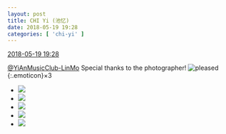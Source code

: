 ```yaml
---
layout: post
title: CHI Yi (池忆)
date: 2018-05-19 19:28
categories: [ 'chi-yi' ]
---
```


<div class="weibo-info">
  <a href="https://weibo.com/6117581836/GhoTfyZZ1">2018-05-19 19:28</a>
</div>

[@YiAnMusicClub-LinMo](https://weibo.com/u/6108312042) Special thanks to the photographer! ![pleased](https://img.t.sinajs.cn/t4/appstyle/expression/ext/normal/33/2018new_xixi_org.png){:.emoticon}×3

<!-- more -->

<ul class="weibo-pic-list-2">
  <li class="weibo-pic">
    <a href="//wx1.sinaimg.cn/mw690/006G0KuMgy1frgvgkl49qj31dc0ww1gz.jpg"><img src="//wx1.sinaimg.cn/thumb150/006G0KuMgy1frgvgkl49qj31dc0ww1gz.jpg"/></a>
  </li>
  <li class="weibo-pic">
    <a href="//wx1.sinaimg.cn/mw690/006G0KuMgy1frgvgnu2hlj318t0tvgxk.jpg"><img src="//wx1.sinaimg.cn/thumb150/006G0KuMgy1frgvgnu2hlj318t0tvgxk.jpg"/></a>
  </li>
  <li class="weibo-pic">
    <a href="//wx1.sinaimg.cn/mw690/006G0KuMgy1frgvgq9njqj319v0ukdr8.jpg"><img src="//wx1.sinaimg.cn/thumb150/006G0KuMgy1frgvgq9njqj319v0ukdr8.jpg"/></a>
  </li>
  <li class="weibo-pic">
    <a href="//wx4.sinaimg.cn/mw690/006G0KuMgy1frgvgtzsogj31a20uq1e0.jpg"><img src="//wx4.sinaimg.cn/thumb150/006G0KuMgy1frgvgtzsogj31a20uq1e0.jpg"/></a>
  </li>
  <li class="weibo-pic">
    <a href="//wx3.sinaimg.cn/mw690/006G0KuMgy1frgvggdpdkj31dc0wwqe4.jpg"><img src="//wx3.sinaimg.cn/thumb150/006G0KuMgy1frgvggdpdkj31dc0wwqe4.jpg"/></a>
  </li>
</ul>
